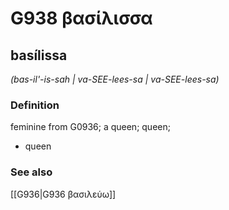 # G938 βασίλισσα

## basílissa

_(bas-il'-is-sah | va-SEE-lees-sa | va-SEE-lees-sa)_

### Definition

feminine from G0936; a queen; queen; 

- queen

### See also

[[G936|G936 βασιλεύω]]

